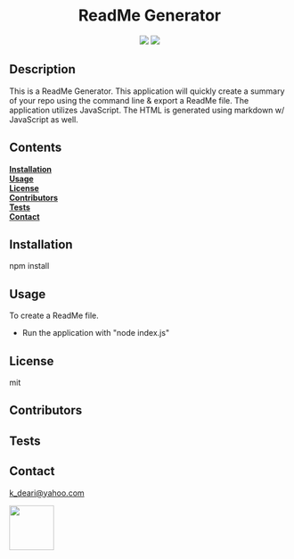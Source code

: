 
<h1 align="center">ReadMe Generator </h1>

<p align="center" margin="35px">
  <a>
    <img src="https://img.shields.io/badge/Author%3A-Kenan%20Deari-blue"/></>
  <a>
  <a>
  <img src="https://img.shields.io/badge/Release%20Version%20-1.0-orange"/></>
  <a>
  </p>

## Description

This is a ReadMe Generator. This application will quickly create a summary of your repo using the command line & export a ReadMe file. The application utilizes JavaScript. The HTML is generated using markdown w/ JavaScript as well. 

## Contents<br>
**[Installation](#Installation)**<br>
**[Usage](#Usage)**<br>
**[License](#License)**</br>
**[Contributors](#Contributors)**<br>
**[Tests](#Tests)**<br>
**[Contact](#Contact)**<br>


## **Installation**<br>
npm install 


## **Usage**<br>
To create a ReadMe file. 
* Run the application with "node index.js"


## **License**<br>
mit


## **Contributors**<br>



## **Tests**<br>



## **Contact**<br>
k_deari@yahoo.com<br>


<img src="https://avatars3.githubusercontent.com/u/61893505?v=4" class="profile" align="left" height="80"/>

